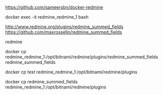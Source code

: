 https://github.com/sameersbn/docker-redmine

docker exec -it redmine_redmine_1 bash

http://www.redmine.org/plugins/redmine_summed_fields
https://github.com/maxrossello/redmine_summed_fields


redmine

docker cp redmine_redmine_1:/opt/bitnami/redmine/plugins/redmine_summed_fields redmine_summed_fields


docker cp test redmine_redmine_1:/opt/bitnami/redmine/plugins

docker cp redmine_summed_fields redmine_redmine_1:/opt/bitnami/redmine/plugins

